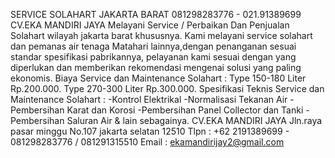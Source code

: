 SERVICE SOLAHART JAKARTA BARAT 081298283776 - 021.91389699
CV.EKA MANDIRI JAYA
Melayani Service / Perbaikan Dan Penjualan Solahart wilayah jakarta barat khususnya.
Kami melayani service solahart dan pemanas air tenaga Matahari lainnya,dengan penanganan sesuai standar spesifikasi pabrikannya, pelayanan kami sesuai dengan yang diperlukan dan memberikan rekomendasi mengenai solusi yang paling ekonomis.
Biaya Service dan Maintenance Solahart :
Type 150-180 Liter Rp.200.000.
Type 270-300 Liter Rp.300.000.
Spesifikasi Teknis Service dan Maintenance Solahart :
-Kontrol Elektrikal
-Normalisasi Tekanan Air
-Pembersihan Karat dan Korosi
-Pembersihan Panel Collector dan Tanki
-Pembersihan Saluran Air & lain sebagainya.
CV.EKA MANDIRI JAYA
Jln.raya pasar minggu No.107 jakarta selatan 12510
Tlpn : +62 2191389699 - 081298283776 / 081291315510
Email : ekamandirijay2@gmail.com